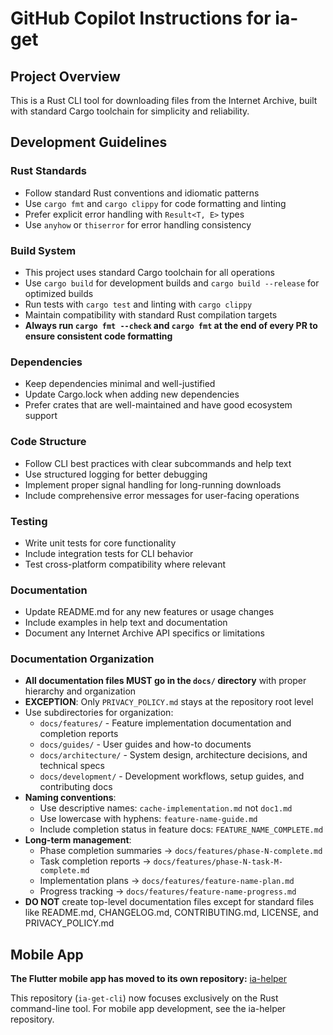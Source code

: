 # GitHub Copilot Instructions for ia-get

## Project Overview
This is a Rust CLI tool for downloading files from the Internet Archive, built with standard Cargo toolchain for simplicity and reliability.

## Development Guidelines

### Rust Standards
- Follow standard Rust conventions and idiomatic patterns
- Use `cargo fmt` and `cargo clippy` for code formatting and linting
- Prefer explicit error handling with `Result<T, E>` types
- Use `anyhow` or `thiserror` for error handling consistency

### Build System
- This project uses standard Cargo toolchain for all operations
- Use `cargo build` for development builds and `cargo build --release` for optimized builds
- Run tests with `cargo test` and linting with `cargo clippy`
- Maintain compatibility with standard Rust compilation targets
- **Always run `cargo fmt --check` and `cargo fmt` at the end of every PR to ensure consistent code formatting**

### Dependencies
- Keep dependencies minimal and well-justified
- Update Cargo.lock when adding new dependencies
- Prefer crates that are well-maintained and have good ecosystem support

### Code Structure
- Follow CLI best practices with clear subcommands and help text
- Use structured logging for better debugging
- Implement proper signal handling for long-running downloads
- Include comprehensive error messages for user-facing operations

### Testing
- Write unit tests for core functionality
- Include integration tests for CLI behavior
- Test cross-platform compatibility where relevant

### Documentation
- Update README.md for any new features or usage changes
- Include examples in help text and documentation
- Document any Internet Archive API specifics or limitations

### Documentation Organization
- **All documentation files MUST go in the `docs/` directory** with proper hierarchy and organization
- **EXCEPTION**: Only `PRIVACY_POLICY.md` stays at the repository root level
- Use subdirectories for organization:
  - `docs/features/` - Feature implementation documentation and completion reports
  - `docs/guides/` - User guides and how-to documents
  - `docs/architecture/` - System design, architecture decisions, and technical specs
  - `docs/development/` - Development workflows, setup guides, and contributing docs
- **Naming conventions**:
  - Use descriptive names: `cache-implementation.md` not `doc1.md`
  - Use lowercase with hyphens: `feature-name-guide.md`
  - Include completion status in feature docs: `FEATURE_NAME_COMPLETE.md`
- **Long-term management**:
  - Phase completion summaries → `docs/features/phase-N-complete.md`
  - Task completion reports → `docs/features/phase-N-task-M-complete.md`
  - Implementation plans → `docs/features/feature-name-plan.md`
  - Progress tracking → `docs/features/feature-name-progress.md`
- **DO NOT** create top-level documentation files except for standard files like README.md, CHANGELOG.md, CONTRIBUTING.md, LICENSE, and PRIVACY_POLICY.md

## Mobile App

**The Flutter mobile app has moved to its own repository:** [ia-helper](https://github.com/gameaday/ia-helper)

This repository (`ia-get-cli`) now focuses exclusively on the Rust command-line tool. For mobile app development, see the ia-helper repository.
